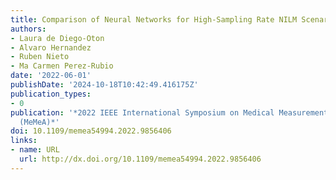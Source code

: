 ```yaml
---
title: Comparison of Neural Networks for High-Sampling Rate NILM Scenario
authors:
- Laura de Diego-Oton
- Alvaro Hernandez
- Ruben Nieto
- Ma Carmen Perez-Rubio
date: '2022-06-01'
publishDate: '2024-10-18T10:42:49.416175Z'
publication_types:
- 0
publication: '*2022 IEEE International Symposium on Medical Measurements and Applications
  (MeMeA)*'
doi: 10.1109/memea54994.2022.9856406
links:
- name: URL
  url: http://dx.doi.org/10.1109/memea54994.2022.9856406
---
```

